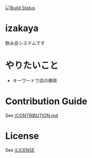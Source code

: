 [![Build Status](https://travis-ci.org/na0ya/izakaya.svg?branch=master)](https://travis-ci.org/na0ya/izakaya)

# izakaya
飲み会システムです

# やりたいこと

- キーワードで店の検索



# Contribution Guide
See [/CONTRIBUTION.md](CONTRIBUTION.md)

# License
See [/LICENSE](LICENSE)

